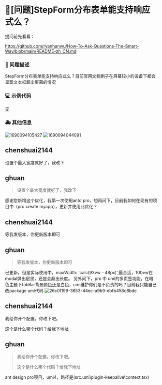 # 🧐[问题]StepForm分布表单能支持响应式么？

提问前先看看：

https://github.com/ryanhanwu/How-To-Ask-Questions-The-Smart-Way/blob/main/README-zh_CN.md

### 🧐 问题描述

StepForm分布表单能支持响应式么？目前官网文档例子在屏幕较小的设备下都会呈现文本框超出屏幕的情况

### 💻 示例代码

无

### 🚑 其他信息

![1690094105427](https://github.com/ant-design/pro-components/assets/15809971/1c2cc028-18e3-4ca0-9c14-cc7b0c5782d3)
![1690094044091](https://github.com/ant-design/pro-components/assets/15809971/45578173-d1ef-4bc5-81e9-2b21e64c96c0)

## chenshuai2144

设置个最大宽度就好了，我改下

## ghuan

> 设置个最大宽度就好了，我改下

感谢您新增这个优化，我第一次使用antd pro，想再问下，目前我如何在现有的项目中（pro create myapp），更新并使用此优化？

## chenshuai2144

等我发版本，你更新版本即可

## ghuan

> 等我发版本，你更新版本即可

已更新，但是实际使用中，maxWidth: 'calc(93vw - 48px)',最合适，100vw在modal弹出层里，还是会超出长度。
另外问下，pro 中 umi的多页签功能，在暗色主题下tabBar背景颜色还是白色，umi维护你们是不负责的吗？目前我只能自己改package umi代码
![26c0f199-3653-44ec-a9b9-ebfb458c8bde](https://github.com/ant-design/pro-components/assets/15809971/deb36753-ac97-442f-8dff-aa4a0af3a9f7)

## chenshuai2144

我给你开个配置，你改下吧。

这个是什么哪个代码？给我下地址

## ghuan

> 我给你开个配置，你改下吧。
>
> 这个是什么哪个代码？给我下地址

ant design pro项目，umi4，路径是(src\.umi\plugin-keepalive\context.tsx)
